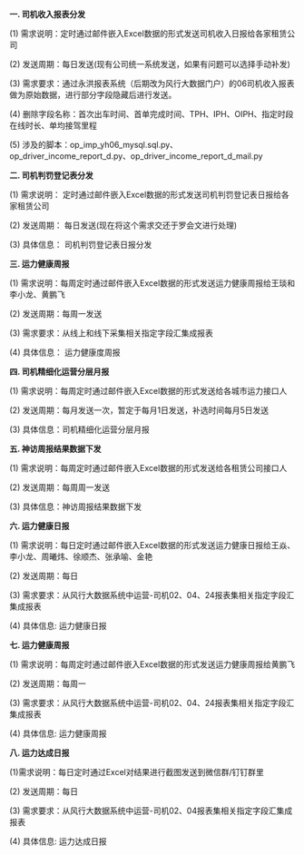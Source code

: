 **一. 司机收入报表分发** 

(1) 需求说明：定时通过邮件嵌入Excel数据的形式发送司机收入日报给各家租赁公司

(2) 发送周期：每日发送(现有公司统一系统发送，如果有问题可以选择手动补发)

(3) 需求要求：通过永洪报表系统（后期改为风行大数据门户）的06司机收入报表做为原始数据，进行部分字段隐藏后进行发送。

(4) 删除字段名称：首次出车时间、首单完成时间、TPH、IPH、OIPH、指定时段在线时长、单均接驾里程

(5) 涉及的脚本：op_imp_yh06_mysql.sql.py、op_driver_income_report_d.py、op_driver_income_report_d_mail.py


**二. 司机判罚登记表分发**

(1) 需求说明： 定时通过邮件嵌入Excel数据的形式发送司机判罚登记表日报给各家租赁公司

(2) 发送周期： 每日发送(现在将这个需求交还于罗会文进行处理)

(3) 具体信息： 司机判罚登记表日报分发

**三. 运力健康周报**

(1) 需求说明：每周定时通过邮件嵌入Excel数据的形式发送运力健康周报给王琰和李小龙、黄鹏飞

(2) 发送周期：每周一发送

(3) 需求要求：从线上和线下采集相关指定字段汇集成报表

(4) 具体信息： 运力健康度周报


**四. 司机精细化运营分层月报**

(1) 需求说明：每周定时通过邮件嵌入Excel数据的形式发送给各城市运力接口人

(2) 发送周期：每月发送一次，暂定于每月1日发送，补选时间每月5日发送

(3) 具体信息：司机精细化运营分层月报


**五. 神访周报结果数据下发**

(1) 需求说明：每周定时通过邮件嵌入Excel数据的形式发送给各租赁公司接口人

(2) 发送周期：每周周一发送

(3) 具体信息：神访周报结果数据下发

**六. 运力健康日报**

(1) 需求说明：每日定时通过邮件嵌入Excel数据的形式发送运力健康日报给王焱、李小龙、周曦炜、徐顺杰、张承喻、金艳

(2) 发送周期：每日

(3) 需求要求：从风行大数据系统中运营-司机02、04、24报表集相关指定字段汇集成报表

(4) 具体信息: 运力健康日报


**七. 运力健康周报**

(1) 需求说明：每周定时通过邮件嵌入Excel数据的形式发送运力健康周报给黄鹏飞

(2) 发送周期：每周一

(3) 需求要求：从风行大数据系统中运营-司机02、04、24报表集相关指定字段汇集成报表

(4) 具体信息: 运力健康周报

**八. 运力达成日报**

(1)需求说明：每日定时通过Excel对结果进行截图发送到微信群/钉钉群里

(2) 发送周期：每日

(3) 需求要求：从风行大数据系统中运营-司机02、04报表集相关指定字段汇集成报表

(4) 具体信息: 运力达成日报

